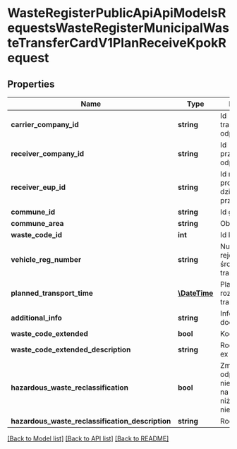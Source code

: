 # WasteRegisterPublicApiApiModelsRequestsWasteRegisterMunicipalWasteTransferCardV1PlanReceiveKpokRequest

## Properties
Name | Type | Description | Notes
------------ | ------------- | ------------- | -------------
**carrier_company_id** | **string** | Id transportującego odpady | [optional] 
**receiver_company_id** | **string** | Id przejmującego odpady | [optional] 
**receiver_eup_id** | **string** | Id miejsca prowadzenia działalności przejmującego | [optional] 
**commune_id** | **string** | Id gminy | [optional] 
**commune_area** | **string** | Obszar gminy | [optional] 
**waste_code_id** | **int** | Id kodu odpadu | [optional] 
**vehicle_reg_number** | **string** | Numer rejestracyjny środka transportu | [optional] 
**planned_transport_time** | [**\DateTime**](\DateTime.md) | Planowana data rozpoczęcia transportu | [optional] 
**additional_info** | **string** | Informacje dodatkowe | [optional] 
**waste_code_extended** | **bool** | Kod ex | [optional] 
**waste_code_extended_description** | **string** | Rodzaj odpadu ex | [optional] 
**hazardous_waste_reclassification** | **bool** | Zmiana statusu odpadów niebezpiecznych na odpady inne niż niebezpieczne | [optional] 
**hazardous_waste_reclassification_description** | **string** | Rodzaj odpadu | [optional] 

[[Back to Model list]](../README.md#documentation-for-models) [[Back to API list]](../README.md#documentation-for-api-endpoints) [[Back to README]](../README.md)


